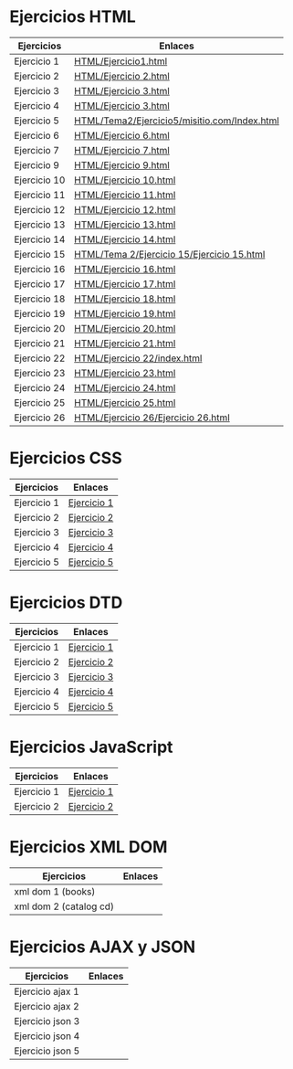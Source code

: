 # Ejercicios HTML

Ejercicios | Enlaces
--------- | ----------
Ejercicio 1 | [HTML/Ejercicio1.html](https://github.com/jose-dp-94/EjerciciosLLMM/blob/master/HTML/Ejercicio1.html)
Ejercicio 2 | [HTML/Ejercicio 2.html](https://github.com/jose-dp-94/EjerciciosLLMM/blob/master/HTML/Ejercicio%202.html)
Ejercicio 3 | [HTML/Ejercicio 3.html](https://github.com/jose-dp-94/EjerciciosLLMM/blob/master/HTML/Ejercicio%203.html)
Ejercicio 4 | [HTML/Ejercicio 3.html](https://github.com/jose-dp-94/EjerciciosLLMM/blob/master/HTML/Ejercicio%203.html)
Ejercicio 5 | [HTML/Tema2/Ejercicio5/misitio.com/Index.html](https://github.com/jose-dp-94/EjerciciosLLMM/blob/master/HTML/Tema2/Ejercicio5/misitio.com/Index.html)
Ejercicio 6 | [HTML/Ejercicio 6.html](https://github.com/jose-dp-94/EjerciciosLLMM/blob/master/HTML/Ejercicio%206.html)
Ejercicio 7 | [HTML/Ejercicio 7.html](https://github.com/jose-dp-94/EjerciciosLLMM/blob/master/HTML/Ejercicio%207.html)
Ejercicio 9 | [HTML/Ejercicio 9.html](https://github.com/jose-dp-94/EjerciciosLLMM/blob/master/HTML/Ejercicio%209.html)
Ejercicio 10 | [HTML/Ejercicio 10.html](https://github.com/jose-dp-94/EjerciciosLLMM/blob/master/HTML/Ejercicio%2010.html)
Ejercicio 11 | [HTML/Ejercicio 11.html](https://github.com/jose-dp-94/EjerciciosLLMM/blob/master/HTML/Ejercicio%2011.html)
Ejercicio 12 | [HTML/Ejercicio 12.html](https://github.com/jose-dp-94/EjerciciosLLMM/blob/master/HTML/Ejercicio%2012.html)
Ejercicio 13 | [HTML/Ejercicio 13.html](https://github.com/jose-dp-94/EjerciciosLLMM/blob/master/HTML/Ejercicio%2013.html)
Ejercicio 14 | [HTML/Ejercicio 14.html](https://github.com/jose-dp-94/EjerciciosLLMM/blob/master/HTML/Ejercicio%2014.html)
Ejercicio 15 | [HTML/Tema 2/Ejercicio 15/Ejercicio 15.html](https://github.com/jose-dp-94/EjerciciosLLMM/blob/master/HTML/Tema%202/Ejercicio%2015/Ejercicio%2015.html)
Ejercicio 16 | [HTML/Ejercicio 16.html](https://github.com/jose-dp-94/EjerciciosLLMM/blob/master/HTML/Ejercicio%2016.html)
Ejercicio 17 | [HTML/Ejercicio 17.html](https://github.com/jose-dp-94/EjerciciosLLMM/blob/master/HTML/Ejercicio%2017.html)
Ejercicio 18 | [HTML/Ejercicio 18.html](https://github.com/jose-dp-94/EjerciciosLLMM/blob/master/HTML/Ejercicio%2018.html)
Ejercicio 19 | [HTML/Ejercicio 19.html](https://github.com/jose-dp-94/EjerciciosLLMM/blob/master/HTML/Ejercicio%2019.html)
Ejercicio 20 | [HTML/Ejercicio 20.html](https://github.com/jose-dp-94/EjerciciosLLMM/blob/master/HTML/Ejercicio%2020.html)
Ejercicio 21 | [HTML/Ejercicio 21.html](https://github.com/jose-dp-94/EjerciciosLLMM/blob/master/HTML/Ejercicio%2021.html)
Ejercicio 22 | [HTML/Ejercicio 22/index.html](https://github.com/jose-dp-94/EjerciciosLLMM/blob/master/HTML/Ejercicio%2022/index.html)
Ejercicio 23 | [HTML/Ejercicio 23.html](https://github.com/jose-dp-94/EjerciciosLLMM/blob/master/HTML/Ejercicio%2023.html)
Ejercicio 24 | [HTML/Ejercicio 24.html](https://github.com/jose-dp-94/EjerciciosLLMM/blob/master/HTML/Ejercicio%2024.html)
Ejercicio 25 | [HTML/Ejercicio 25.html](https://github.com/jose-dp-94/EjerciciosLLMM/blob/master/HTML/Ejercicio%2025.html)
Ejercicio 26 | [HTML/Ejercicio 26/Ejercicio 26.html](https://github.com/jose-dp-94/EjerciciosLLMM/blob/master/HTML/Ejercicio%2026/Ejercicio%2026.html)

# Ejercicios CSS

Ejercicios | Enlaces
----------- | ----------
Ejercicio 1 | [Ejercicio 1](https://github.com/jose-dp-94/EjerciciosLLMM/tree/master/CSS/Ejercicio%201)
Ejercicio 2 | [Ejercicio 2](https://github.com/jose-dp-94/EjerciciosLLMM/tree/master/CSS/Ejercicio%202)
Ejercicio 3 | [Ejercicio 3](https://github.com/jose-dp-94/EjerciciosLLMM/tree/master/CSS/Ejercicio%203)
Ejercicio 4 | [Ejercicio 4](https://github.com/jose-dp-94/EjerciciosLLMM/tree/master/CSS/Ejercicio%204)
Ejercicio 5 | [Ejercicio 5](https://github.com/jose-dp-94/EjerciciosLLMM/tree/master/CSS/Ejercicio%205)

# Ejercicios DTD

Ejercicios | Enlaces
-----------| ----------
Ejercicio 1 | [Ejercicio 1](https://github.com/jose-dp-94/EjerciciosLLMM/blob/master/DTD/Ejercicio%201)
Ejercicio 2 | [Ejercicio 2](https://github.com/jose-dp-94/EjerciciosLLMM/blob/master/DTD/Ejercicio%202)
Ejercicio 3 | [Ejercicio 3](https://github.com/jose-dp-94/EjerciciosLLMM/blob/master/DTD/Ejercicio%203)
Ejercicio 4 | [Ejercicio 4](https://github.com/jose-dp-94/EjerciciosLLMM/blob/master/DTD/Ejercicio%204)
Ejercicio 5 | [Ejercicio 5](https://github.com/jose-dp-94/EjerciciosLLMM/blob/master/DTD/Ejercicio%205)

# Ejercicios JavaScript

Ejercicios | Enlaces
-----------|----------
Ejercicio 1 | [Ejercicio 1](https://github.com/jose-dp-94/EjerciciosLLMM/blob/master/JavaScript/Ejercicio%201)
Ejercicio 2 | [Ejercicio 2](https://github.com/jose-dp-94/EjerciciosLLMM/blob/master/JavaScript/Ejercicio%202)

# Ejercicios XML DOM

Ejercicios | Enlaces
-----------|----------
xml dom 1 (books) |
xml dom 2 (catalog cd) | 

# Ejercicios AJAX y JSON
Ejercicios  | Enlaces
------------|-----------
Ejercicio ajax 1 |
Ejercicio ajax 2 |
Ejercicio json 3 |
Ejercicio json 4 |
Ejercicio json 5 |
